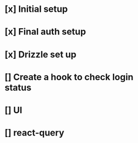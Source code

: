 # [x] Initial setup
# [x] Final auth setup
# [x] Drizzle set up
# [] Create a hook to check login status
# [] UI
# [] react-query
